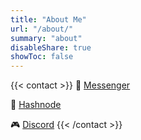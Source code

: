 ```yaml
---
title: "About Me"
url: "/about/"
summary: "about"
disableShare: true
showToc: false
---
```


{{< contact >}}
💬 [Messenger](https://m.me/hophamlam0627)

📝 [Hashnode](https://hashnode.hophamlam.com)

🎮 [Discord](https://discord.gg/zUfmfmpz)
{{< /contact >}}
